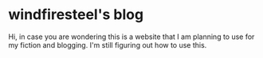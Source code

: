   # windfiresteel's blog

  Hi, in case you are wondering this is a website that I am planning to use for my fiction and blogging. I'm still figuring out how to use this. 
